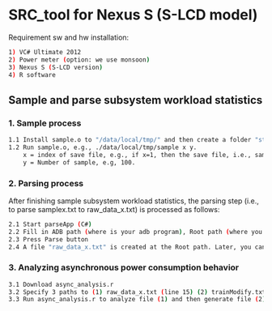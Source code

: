 # SRC_tool for Nexus S (S-LCD model)

Requirement sw and hw installation:
```bash
1) VC# Ultimate 2012
2) Power meter (option: we use monsoon)
3) Nexus S (S-LCD version)
4) R software
```
## Sample and parse subsystem workload statistics

### 1. Sample process

```bash
1.1 Install sample.o to "/data/local/tmp/" and then create a folder "stat" within "/data/local/tmp/" in Nexus S.
1.2 Run sample.o, e.g., ./data/local/tmp/sample x y. 
    x = index of save file, e.g., if x=1, then the save file, i.e., sample1.txt, will be saved in /stat/ directory. 
    y = Number of sample, e.g, 100.
```

### 2. Parsing process

After finishing sample subsystem workload statistics, the parsing step (i.e., to parse samplex.txt to raw_data_x.txt) is processed as follows:

```bash
2.1 Start parseApp (C#)
2.2 Fill in ADB path (where is your adb program), Root path (where you want to save), and Sample file index which is match to the sampleX.txt.
2.3 Press Parse button
2.4 A file "raw_data_x.txt" is created at the Root path. Later, you can integrate this data to your power trace data.
```

### 3. Analyzing asynchronous power consumption behavior

```bash
3.1 Download async_analysis.r
3.2 Specify 3 paths to (1) raw_data_x.txt (line 15) (2) trainModify.txt (line 177) (3) asyncTable.txt (line 182)
3.3 Run async_analysis.r to analyze file (1) and then generate file (2) and (3).
```

